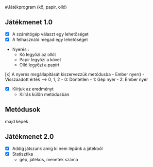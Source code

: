 #Játékprogram (kő, papír, olló)

## Játékmenet 1.0
- [x] A számítógép választ egy lehetőséget
- [x] A felhasználó megad egy lehetőséget
- Nyerés :
	- Kő legyőzi az ollót
	- Papír legyőzi a követ
	- Olló legyőzi a papírt

 [x] A nyerés megállapítását kiszervezzük metódusba
	- Ember nyer()
	- Visszaadott érték --> 0, 1, 2
	- 0: Döntetlen
	- 1: Gép nyer
	- 2: Ember nyer
- [x] Kiírjuk az eredményt
	- Kiírás külön metódusban

## Metódusok

majd képek

## Játékmenet 2.0
- [x] Addig játszunk amíg ki nem lépünk a játékból
- [x] Statisztika
	- gép, játékos, menetek száma